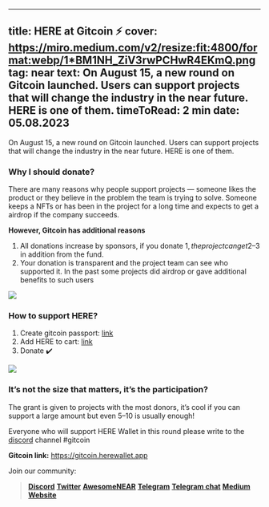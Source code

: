 -----
title: HERE at Gitcoin ⚡️
cover: https://miro.medium.com/v2/resize:fit:4800/format:webp/1*BM1NH_ZiV3rwPCHwR4EKmQ.png
tag: near
text: On August 15, a new round on Gitcoin launched. Users can support projects that will change the industry in the near future. HERE is one of them.
timeToRead: 2 min
date: 05.08.2023
-----


On August 15, a new round on Gitcoin launched. Users can support projects that will change the industry in the near future. HERE is one of them.

### Why I should donate?

There are many reasons why people support projects — someone likes the product or they believe in the problem the team is trying to solve. Someone keeps a NFTs or has been in the project for a long time and expects to get a airdrop if the company succeeds.

**However, Gitcoin has additional reasons**

1. All donations increase by sponsors, if you donate 1$, the project can get 2–3$ in addition from the fund.
2. Your donation is transparent and the project team can see who supported it. In the past some projects did airdrop or gave additional benefits to such users

![](https://miro.medium.com/v2/resize:fit:4800/format:webp/1*BM1NH_ZiV3rwPCHwR4EKmQ.png)

### How to support HERE?

1. Create gitcoin passport: [link](https://passport.gitcoin.co/)
2. Add HERE to cart: [link](https://gitcoin.herewallet.app)
3. Donate ✔️

![](https://miro.medium.com/v2/resize:fit:4800/format:webp/1*BMwr-R4OhYfAoLD27xcBRA.jpeg)

### It’s not the size that matters, it’s the participation?

The grant is given to projects with the most donors, it’s cool if you can support a large amount but even $5–10$ is usually enough!

Everyone who will support HERE Wallet in this round please write to the [discord](https://dd.herewallet.app) channel #gitcoin


**Gitcoin link:** https://gitcoin.herewallet.app

Join our community:
> [**Discord**](https://discord.gg/AfB5cvtFXH)
> [**Twitter**](https://twitter.com/here_wallet)
> [**AwesomeNEAR**](https://awesomenear.com/here-wallet)
> [**Telegram**](https://t.me/herewallet)
> [**Telegram chat**](https://t.me/herewalletchat)
> [**Medium**](https://medium.com/@nearhere)
> [**Website**](https://herewallet.app/)
